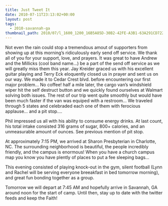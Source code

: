 ```yaml
---
title: Just Tweet It
date: 2010-07-11T23:13:02+00:00
layout: post
tags:
  - 2010-savannah-ga
thumbnail_path: 2010/07/l_1600_1200_16B5A85D-30B2-42FE-A3B1-63A291CD72251.jpeg
---
```

Not even the rain could stop a tremendous amout of supporters from showing up at this morning&#8217;s ridiculously early send off service. We thank all of you for your support, love, and prayers. It was great to have Andrew and the Millicks (cool band name&#8230;) be a part of the send off service as we will greatly miss them this year. Jay Kreider graced us with his excellent guitar playing and Terry Eck eloquently closed us in prayer and sent us on our way. We made it to Cedar Crest blvd. before encountering our first major problem&#8230; No coffee! half a mile later, the cargo van&#8217;s windshield wiper hit the self destruct button and we quickly found ourselves at Walmart solving both issues. The rest of our trip went quite smoothly but would have been much faster if the van was equiped with a restroom&#8230; We traveled through 5 states and celebraded each one of them with ferocious applause&#8230; and a pit stop&#8230;.

Phil impressed us all with his ability to consume energy drinks. At last count, his total intake consisted 316 grams of sugar, 800+ calories, and an unmeasurable amount of ounces. See previous mention of pit stop.

At approximately 7:15 PM, we arrived at Sharon Presbyterian in Charlotte, NC. The surrounding neighborhood is beautiful, the people incredibly friendly, and the campus is enormous! When you have a church campus map you know you have plently of places to put a fee sleeping bags&#8230;

This evening consisted of playing knock-out in the gym, silent football (Lynn and Rachel will be serving everyone breeakfast in bed tomorrow morning), and great fun bonding together as a group.

Tomorrow we will depart at 7:45 AM and hopefully arrive in Savannah, GA around noon for the start of camp. Until then, stay up to date with the twitter feeds and keep the Faith!
